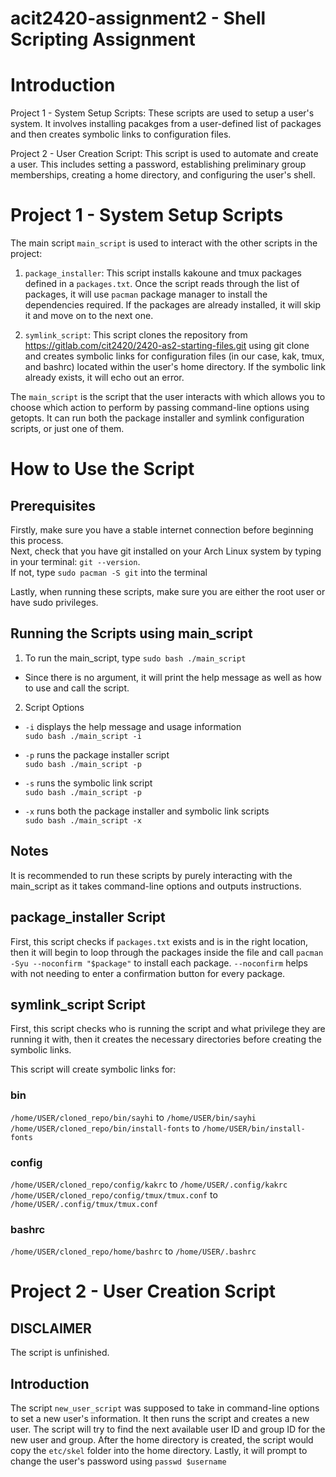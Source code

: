 # acit2420-assignment2 - Shell Scripting Assignment


# Introduction
Project 1 - System Setup Scripts: These scripts are used to setup a user's system. It involves installing pacakges from a user-defined list of packages and then creates symbolic links to configuration files.

Project 2 - User Creation Script: This script is used to automate and create a user. This includes setting a password, establishing preliminary group memberships, creating a home directory, and configuring the user's shell.

# Project 1 - System Setup Scripts

The main script `main_script` is used to interact with the other scripts in the project:
1. `package_installer`: This script installs kakoune and tmux packages defined in a `packages.txt`. Once the script reads through the list of packages, it will use `pacman` package manager to install the dependencies required. If the packages are already installed, it will skip it and move on to the next one.

2. `symlink_script`: This script clones the repository from https://gitlab.com/cit2420/2420-as2-starting-files.git using git clone and creates symbolic links for configuration files (in our case, kak, tmux, and bashrc) located within the user's home directory. If the symbolic link already exists, it will echo out an error.


The `main_script` is the script that the user interacts with which allows you to choose which action to perform by passing command-line options using getopts. It can run both the package installer and symlink configuration scripts, or just one of them.

# How to Use the Script

## Prerequisites

Firstly, make sure you have a stable internet connection before beginning this process.  
Next, check that you have git installed on your Arch Linux system by typing in your terminal: `git --version`.  
If not, type `sudo pacman -S git` into the terminal

Lastly, when running these scripts, make sure you are either the root user or have sudo privileges.

## Running the Scripts using main_script
 1. To run the main_script, type `sudo bash ./main_script`
 - Since there is no argument, it will print the help message as well as how to use and call the script.
 2. Script Options 
  - `-i` displays the help message and usage information  
  `sudo bash ./main_script -i`

 - `-p` runs the package installer script   
  `sudo bash ./main_script -p`

- `-s` runs the symbolic link script  
  `sudo bash ./main_script -p`

- `-x` runs both the package installer and symbolic link scripts  
  `sudo bash ./main_script -x`

## Notes
It is recommended to run these scripts by purely interacting with the main_script as it takes command-line options and outputs instructions.

## package_installer Script

First, this script checks if `packages.txt` exists and is in the right location, then it will begin to loop through the packages inside the file and call `pacman -Syu --noconfirm "$package"` to install each package. `--noconfirm` helps with not needing to enter a confirmation button for every package.

## symlink_script Script

First, this script checks who is running the script and what privilege they are running it with, then it creates the necessary directories before creating the symbolic links.  

This script will create symbolic links for:
### bin
`/home/USER/cloned_repo/bin/sayhi` to `/home/USER/bin/sayhi`  
`/home/USER/cloned_repo/bin/install-fonts` to `/home/USER/bin/install-fonts`

### config
`/home/USER/cloned_repo/config/kakrc` to `/home/USER/.config/kakrc`  
`/home/USER/cloned_repo/config/tmux/tmux.conf` to `/home/USER/.config/tmux/tmux.conf`

### bashrc
`/home/USER/cloned_repo/home/bashrc` to `/home/USER/.bashrc`

# Project 2 - User Creation Script

## DISCLAIMER
The script is unfinished.

## Introduction
The script `new_user_script` was supposed to take in command-line options to set a new user's information. It then runs the script and creates a new user. The script will try to find the next available user ID and group ID for the new user and group. After the home directory is created, the script would copy the `etc/skel` folder into the home directory. Lastly, it will prompt to change the user's password using `passwd $username`



